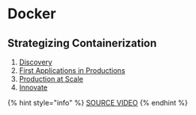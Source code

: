 # Docker



## Strategizing Containerization

1. [Discovery](discovery/)
2. [First Applications in Productions](discovery/first-applications-in-productions.md)
3. [Production at Scale](discovery/production-at-scale.md)
4. [Innovate](discovery/innovate.md)

{% hint style="info" %}
 [SOURCE VIDEO](https://www.youtube.com/watch?v=RLdD5-W6Lj4)
{% endhint %}







